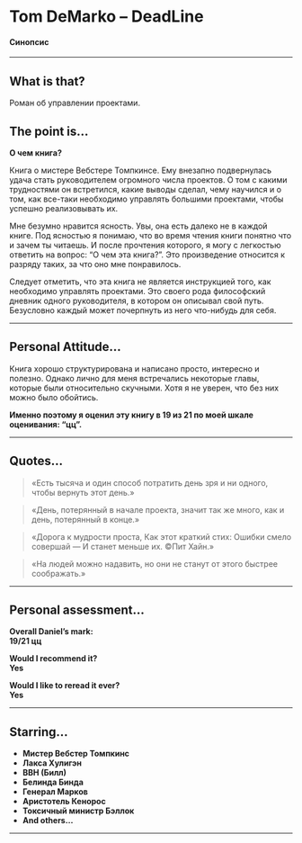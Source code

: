 # Tom DeMarko – DeadLine
#### Синопсис

---

## What is that?

Роман об управлении проектами. 

## The point is…

**О чем книга?**

Книга о мистере Вебстере Томпкинсе. 
Ему внезапно подвернулась удача стать руководителем огромного числа проектов.
О том с какими трудностями он встретился, какие выводы сделал, чему научился и о том, как все-таки необходимо управлять большими проектами, чтобы успешно реализовывать их.

Мне безумно нравится ясность. Увы, она есть далеко не в каждой книге. 
Под ясностью я понимаю, что во время чтения книги понятно что и зачем ты читаешь.
И после прочтения которого, я могу с легкостью ответить на вопрос: “О чем эта книга?”. 
Это произведение относится к разряду таких, за что оно мне понравилось.

Следует отметить, что эта книга не является инструкцией того, как необходимо управлять проектами. 
Это своего рода философский дневник одного руководителя, в котором он описывал свой путь. 
Безусловно каждый может почерпнуть из него что-нибудь для себя.

---

## Personal Attitude…

Книга хорошо структурирована и написано просто, интересно и полезно. 
Однако лично для меня встречались некоторые главы, которые были относительно скучными. 
Хотя я не уверен, что без них можно было обойтись. 

__Именно поэтому я оценил эту книгу в 19 из 21 по моей шкале оценивания: “цц”.__

---

## Quotes…

> «Есть тысяча и один способ потратить день зря и ни одного, чтобы вернуть этот день.»

> «День, потерянный в начале проекта, значит так же много, как и день, потерянный в конце.»

> «Дорога к мудрости проста, Как этот краткий стих: Ошибки смело совершай — И станет меньше их. ©Пит Хайн.»

> «На людей можно надавить, но они не станут от этого быстрее соображать.»

---

## Personal assessment…

__Overall Daniel’s mark:    
19/21 цц__

__Would I recommend it?     
Yes__

__Would I like to reread it ever?   
Yes__

---

## Starring…

 + __Мистер Вебстер Томпкинс__
 + __Лакса Хулигэн__
 + __ВВН (Билл)__
 + __Белинда Бинда__
 + __Генерал Марков__
 + __Аристотель Кенорос__
 + __Токсичный министр Бэллок__
 + __And others…__

---
